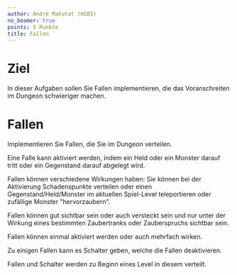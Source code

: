 ```yaml
---
author: André Matutat (HSBI)
no_beamer: true
points: 5 Punkte
title: Fallen
---
```


# Ziel

In dieser Aufgaben sollen Sie Fallen implementieren, die das Voranschreiten im Dungeon schwieriger machen.

# Fallen

Implementieren Sie Fallen, die Sie im Dungeon verteilen.

Eine Falle kann aktiviert werden, indem ein Held oder ein Monster darauf tritt oder ein Gegenstand darauf abgelegt wird.

Fallen können verschiedene Wirkungen haben: Sie können bei der Aktivierung Schadenspunkte verteilen oder einen
Gegenstand/Held/Monster im aktuellen Spiel-Level teleportieren oder zufällige Monster "hervorzaubern".

Fallen können gut sichtbar sein oder auch versteckt sein und nur unter der Wirkung eines bestimmten Zaubertranks oder
Zauberspruchs sichtbar sein.

Fallen können einmal aktiviert werden oder auch mehrfach wirken.

Zu einigen Fallen kann es Schalter geben, welche die Fallen deaktivieren.

Fallen und Schalter werden zu Beginn eines Level in diesem verteilt.
